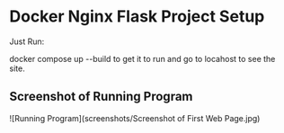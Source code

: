 # Docker Nginx Flask Project Setup

Just Run:

docker compose up --build to get it to run and go to locahost to see the site.

## Screenshot of Running Program

![Running Program](screenshots/Screenshot of First Web Page.jpg)

